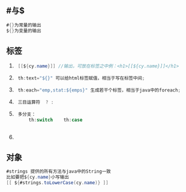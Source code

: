 ## #与$

```java
#{}为常量的输出
${}为变量的输出
```

## 标签

1. ```java
    [[${cy.name}]] //输出，可放在标签之中例：<h1>[[${cy.name}]]</h1>
    ```

2. ```java
    th:text="${}" 可以给html标签赋值，相当于写在标签中间;
    ```

3. ```java
    th:each="emp,stat:${emps}" 生成若干个标签，相当于java中的foreach;
    ```

4. ```java
    三目运算符  ? :
    ```

5. ```java
    多分支：
        th:switch    th:case
    	
    ```

6. 

## 对象

```java
#strings 提供的所有方法与java中的String一致
比如要把${cy.name}小写输出
[[ ${#strings.toLowerCase(cy.name)} ]]
```


